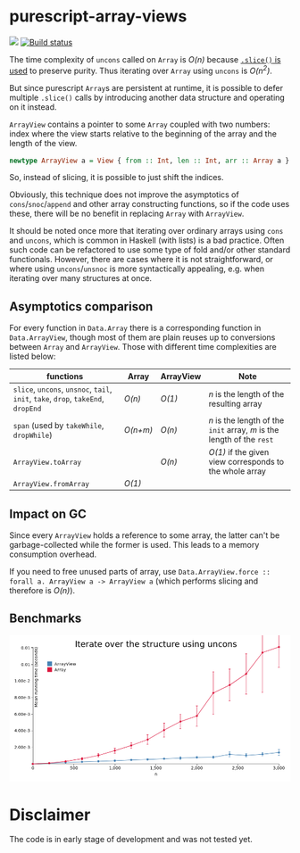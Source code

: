 # purescript-array-views

![](https://img.shields.io/librariesio/github/8084/purescript-array-views.svg)
[![Build status](https://travis-ci.org/8084/purescript-array-views.svg?branch=master)](https://travis-ci.org/8084/purescript-array-views)

The time complexity of `uncons` called on `Array` is *O(n)* because [`.slice()` is used](https://github.com/purescript/purescript-arrays/blob/d218f6f6fa1a41ce3bd6daeef72f9b197c1eb8d2/src/Data/Array.js#L109)  to preserve purity. Thus iterating over `Array` using `uncons` is *O(n<sup>2</sup>)*.

But since purescript `Array`s are persistent at runtime, it is possible to defer multiple `.slice()` calls by introducing another data structure and operating on it instead.

`ArrayView` contains a pointer to some `Array` coupled with two numbers: index where the view starts relative to the beginning of the array and the length of the view.

```purescript
newtype ArrayView a = View { from :: Int, len :: Int, arr :: Array a }
```


So, instead of slicing, it is possible to just shift the indices.

Obviously, this technique does not improve the asymptotics of `cons`/`snoc`/`append` and other array constructing functions, so if the code uses these, there will be no benefit in replacing `Array` with `ArrayView`.

It should be noted once more that iterating over ordinary arrays using `cons` and `uncons`, which is common in Haskell (with lists) is a bad practice. Often such code can be refactored to use some type of fold and/or other standard functionals. However, there are cases where it is not straightforward, or where using `uncons`/`unsnoc` is more syntactically appealing, e.g. when iterating over many structures at once.

## Asymptotics comparison

For every function in `Data.Array` there is a corresponding function in `Data.ArrayView`, though most of them are plain reuses up to conversions between `Array` and `ArrayView`. Those with different time complexities are listed below:

| functions | Array | ArrayView | Note |
|----------|-------|-----------|-------|
| `slice`, `uncons`, `unsnoc`, `tail`, `init`, `take`, `drop`, `takeEnd`, `dropEnd` | *O(n)* | *O(1)* | *n* is the length of the resulting array
|`span` (used by `takeWhile`, `dropWhile`) | *O(n+m)* | *O(n)* | *n* is the length of the `init` array, *m* is the length of the `rest` |
| `ArrayView.toArray` |  | *O(n)* | *O(1)* if the given view corresponds to the whole array |
| `ArrayView.fromArray` | *O(1)* | |

## Impact on GC

Since every `ArrayView` holds a reference to some array, the latter can't be garbage-collected while the former is used. This leads to a memory consumption overhead.

If you need to free unused parts of array, use `Data.ArrayView.force :: forall a. ArrayView a -> ArrayView a` (which performs slicing and therefore is *O(n)*).

## Benchmarks

![](img/withUncons.png)

# Disclaimer

The code is in early stage of development and was not tested yet.